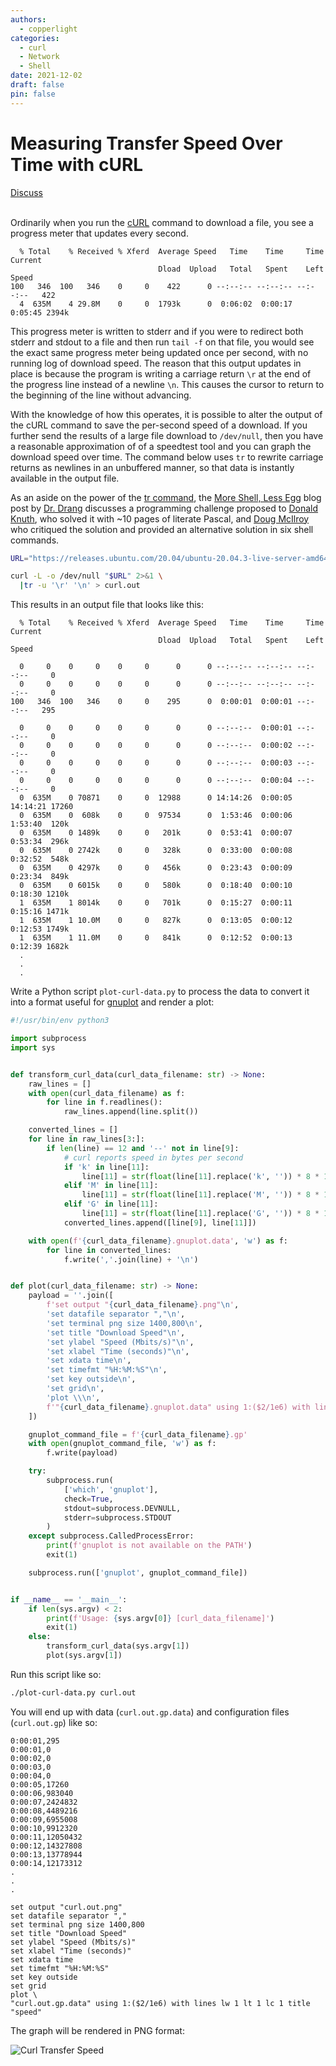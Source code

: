```yaml
---
authors:
  - copperlight
categories:
  - curl
  - Network
  - Shell
date: 2021-12-02
draft: false
pin: false
---
```


# Measuring Transfer Speed Over Time with cURL

<div class="meta">
  <span class="discuss"><a class="github-button" href="https://github.com/copperlight/copperlight.github.io/issues" data-icon="octicon-issue-opened" aria-label="Discuss copperlight/copperlight.github.io on GitHub">Discuss</a></span>
</div><br/>

Ordinarily when you run the [cURL](http://curl.haxx.se/) command to download a file, you see a
progress meter that updates every second.

```text
  % Total    % Received % Xferd  Average Speed   Time    Time     Time  Current
                                 Dload  Upload   Total   Spent    Left  Speed
100   346  100   346    0     0    422      0 --:--:-- --:--:-- --:--:--   422
  4  635M    4 29.8M    0     0  1793k      0  0:06:02  0:00:17  0:05:45 2394k
```

This progress meter is written to stderr and if you were to redirect both stderr and stdout to a
file and then run `tail -f` on that file, you would see the exact same progress meter being updated
once per second, with no running log of download speed.  The reason that this output updates in
place is because the program is writing a carriage return `\r` at the end of the progress line
instead of a newline `\n`.  This causes the cursor to return to the beginning of the line without
advancing.

With the knowledge of how this operates, it is possible to alter the output of the cURL command to
save the per-second speed of a download.  If you further send the results of a large file download
to `/dev/null`, then you have a reasonable approximation of of a speedtest tool and you can graph
the download speed over time.  The command below uses `tr` to rewrite carriage returns as newlines
in an unbuffered manner, so that data is instantly available in the output file.

As an aside on the power of the [tr command](http://www.softpanorama.org/Tools/tr.shtml), the
[More Shell, Less Egg](http://www.leancrew.com/all-this/2011/12/more-shell-less-egg/) blog post by
[Dr. Drang](http://bitquill.com/home/2013/12/24/bqa-the-enigmatic-dr-drang) discusses a programming
challenge proposed to [Donald Knuth](http://en.wikipedia.org/wiki/Donald_Knuth), who solved it with
~10 pages of literate Pascal, and [Doug McIlroy](http://en.wikipedia.org/wiki/Douglas_McIlroy) who
critiqued the solution and provided an alternative solution in six shell commands.

```bash
URL="https://releases.ubuntu.com/20.04/ubuntu-20.04.3-live-server-amd64.iso"

curl -L -o /dev/null "$URL" 2>&1 \
  |tr -u '\r' '\n' > curl.out
```

This results in an output file that looks like this:

```text
  % Total    % Received % Xferd  Average Speed   Time    Time     Time  Current
                                 Dload  Upload   Total   Spent    Left  Speed

  0     0    0     0    0     0      0      0 --:--:-- --:--:-- --:--:--     0
  0     0    0     0    0     0      0      0 --:--:-- --:--:-- --:--:--     0
100   346  100   346    0     0    295      0  0:00:01  0:00:01 --:--:--   295

  0     0    0     0    0     0      0      0 --:--:--  0:00:01 --:--:--     0
  0     0    0     0    0     0      0      0 --:--:--  0:00:02 --:--:--     0
  0     0    0     0    0     0      0      0 --:--:--  0:00:03 --:--:--     0
  0     0    0     0    0     0      0      0 --:--:--  0:00:04 --:--:--     0
  0  635M    0 70871    0     0  12988      0 14:14:26  0:00:05 14:14:21 17260
  0  635M    0  608k    0     0  97534      0  1:53:46  0:00:06  1:53:40  120k
  0  635M    0 1489k    0     0   201k      0  0:53:41  0:00:07  0:53:34  296k
  0  635M    0 2742k    0     0   328k      0  0:33:00  0:00:08  0:32:52  548k
  0  635M    0 4297k    0     0   456k      0  0:23:43  0:00:09  0:23:34  849k
  0  635M    0 6015k    0     0   580k      0  0:18:40  0:00:10  0:18:30 1210k
  1  635M    1 8014k    0     0   701k      0  0:15:27  0:00:11  0:15:16 1471k
  1  635M    1 10.0M    0     0   827k      0  0:13:05  0:00:12  0:12:53 1749k
  1  635M    1 11.0M    0     0   841k      0  0:12:52  0:00:13  0:12:39 1682k
  .
  .
  .
```

Write a Python script `plot-curl-data.py` to process the data to convert it into a format useful for
[gnuplot](http://www.gnuplot.info/) and render a plot:

```python
#!/usr/bin/env python3

import subprocess
import sys


def transform_curl_data(curl_data_filename: str) -> None:
    raw_lines = []
    with open(curl_data_filename) as f:
        for line in f.readlines():
            raw_lines.append(line.split())

    converted_lines = []
    for line in raw_lines[3:]:
        if len(line) == 12 and '--' not in line[9]:
            # curl reports speed in bytes per second
            if 'k' in line[11]:
                line[11] = str(float(line[11].replace('k', '')) * 8 * 1024)
            elif 'M' in line[11]:
                line[11] = str(float(line[11].replace('M', '')) * 8 * 1048576)
            elif 'G' in line[11]:
                line[11] = str(float(line[11].replace('G', '')) * 8 * 1073741824)
            converted_lines.append([line[9], line[11]])

    with open(f'{curl_data_filename}.gnuplot.data', 'w') as f:
        for line in converted_lines:
            f.write(','.join(line) + '\n')


def plot(curl_data_filename: str) -> None:
    payload = ''.join([
        f'set output "{curl_data_filename}.png"\n',
        'set datafile separator ","\n',
        'set terminal png size 1400,800\n',
        'set title "Download Speed"\n',
        'set ylabel "Speed (Mbits/s)"\n',
        'set xlabel "Time (seconds)"\n',
        'set xdata time\n',
        'set timefmt "%H:%M:%S"\n',
        'set key outside\n',
        'set grid\n',
        'plot \\\n',
        f'"{curl_data_filename}.gnuplot.data" using 1:($2/1e6) with lines lw 1 lt 1 lc 1 title "speed"\n'
    ])

    gnuplot_command_file = f'{curl_data_filename}.gp'
    with open(gnuplot_command_file, 'w') as f:
        f.write(payload)

    try:
        subprocess.run(
            ['which', 'gnuplot'],
            check=True,
            stdout=subprocess.DEVNULL,
            stderr=subprocess.STDOUT
        )
    except subprocess.CalledProcessError:
        print(f'gnuplot is not available on the PATH')
        exit(1)

    subprocess.run(['gnuplot', gnuplot_command_file])


if __name__ == '__main__':
    if len(sys.argv) < 2:
        print(f'Usage: {sys.argv[0]} [curl_data_filename]')
        exit(1)
    else:
        transform_curl_data(sys.argv[1])
        plot(sys.argv[1])
```

Run this script like so:

```bash
./plot-curl-data.py curl.out
```

You will end up with data (`curl.out.gp.data`) and configuration files (`curl.out.gp`) like so:

```text
0:00:01,295
0:00:01,0
0:00:02,0
0:00:03,0
0:00:04,0
0:00:05,17260
0:00:06,983040
0:00:07,2424832
0:00:08,4489216
0:00:09,6955008
0:00:10,9912320
0:00:11,12050432
0:00:12,14327808
0:00:13,13778944
0:00:14,12173312
.
.
.
```

```text
set output "curl.out.png"
set datafile separator ","
set terminal png size 1400,800
set title "Download Speed"
set ylabel "Speed (Mbits/s)"
set xlabel "Time (seconds)"
set xdata time
set timefmt "%H:%M:%S"
set key outside
set grid
plot \
"curl.out.gp.data" using 1:($2/1e6) with lines lw 1 lt 1 lc 1 title "speed"
```

The graph will be rendered in PNG format:

![Curl Transfer Speed](../images/curl-out.png "Curl Transfer Speed")
